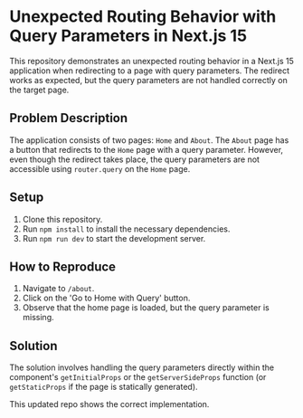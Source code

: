 # Unexpected Routing Behavior with Query Parameters in Next.js 15

This repository demonstrates an unexpected routing behavior in a Next.js 15 application when redirecting to a page with query parameters. The redirect works as expected, but the query parameters are not handled correctly on the target page.

## Problem Description

The application consists of two pages: `Home` and `About`.  The `About` page has a button that redirects to the `Home` page with a query parameter. However, even though the redirect takes place, the query parameters are not accessible using `router.query` on the `Home` page. 

## Setup

1. Clone this repository.
2. Run `npm install` to install the necessary dependencies.
3. Run `npm run dev` to start the development server.

## How to Reproduce

1. Navigate to `/about`.
2. Click on the 'Go to Home with Query' button.
3. Observe that the home page is loaded, but the query parameter is missing.

## Solution

The solution involves handling the query parameters directly within the component's `getInitialProps` or the `getServerSideProps` function (or `getStaticProps` if the page is statically generated).

This updated repo shows the correct implementation. 